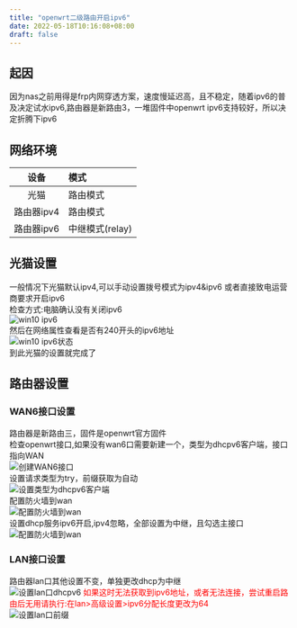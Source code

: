 ```yaml
---
title: "openwrt二级路由开启ipv6"
date: 2022-05-18T10:16:08+08:00
draft: false
---
```


## 起因
因为nas之前用得是frp内网穿透方案，速度慢延迟高，且不稳定，随着ipv6的普及决定试水ipv6,路由器是新路由3，一堆固件中openwrt ipv6支持较好，所以决定折腾下ipv6

## 网络环境
| 设备 | 模式 |
| :----: | :---- |
| 光猫 | 路由模式 |
| 路由器ipv4 | 路由模式 |
| 路由器ipv6 | 中继模式(relay) |

## 光猫设置
一般情况下光猫默认ipv4,可以手动设置拨号模式为ipv4&ipv6 或者直接致电运营商要求开启ipv6
<br>检查方式:电脑确认没有关闭ipv6
<br>![win10 ipv6](/images/2022-05-18-1/win_enable_ipv6.png)
<br>然后在网络属性查看是否有240开头的ipv6地址
<br>![win10 ipv6状态](/images/2022-05-18-1/win_ipv6_status.png)
<br>到此光猫的设置就完成了

## 路由器设置
### WAN6接口设置
路由器是新路由三，固件是openwrt官方固件
<br>检查openwrt接口,如果没有wan6口需要新建一个，类型为dhcpv6客户端，接口指向WAN
<br>![创建WAN6接口](/images/2022-05-18-1/c_wan6.png)
<br>设置请求类型为try，前缀获取为自动
<br>![设置类型为dhcpv6客户端](/images/2022-05-18-1/wan6_cg.png)
<br>配置防火墙到wan
<br>![配置防火墙到wan](/images/2022-05-18-1/wan6_fw.png)
<br>设置dhcp服务ipv6开启,ipv4忽略，全部设置为中继，且勾选主接口
<br>![配置防火墙到wan](/images/2022-05-18-1/wan6_dhcpv6s.png)

### LAN接口设置
路由器lan口其他设置不变，单独更改dhcp为中继
<br>![设置lan口dhcpv6](/images/2022-05-18-1/lan-v6.png)
<font color="red">如果这时无法获取到ipv6地址，或者无法连接，尝试重启路由后无用请执行:在lan>高级设置>ipv6分配长度更改为64</font>
<br>![设置lan口前缀](/images/2022-05-18-1/lan_v6_64.png)